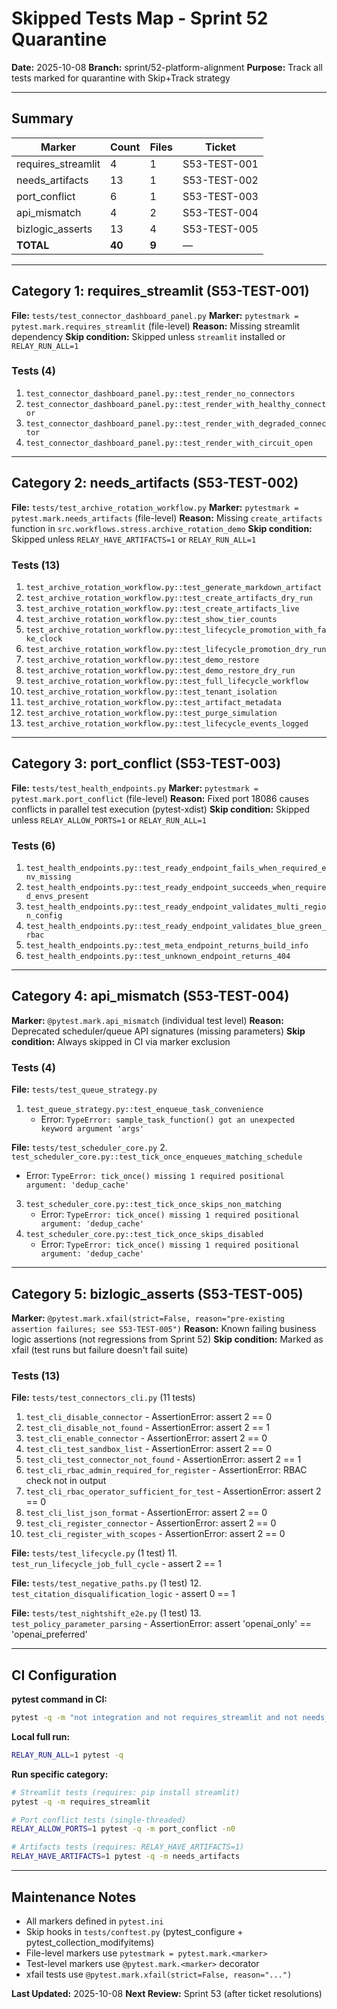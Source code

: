 # Skipped Tests Map - Sprint 52 Quarantine

**Date:** 2025-10-08
**Branch:** sprint/52-platform-alignment
**Purpose:** Track all tests marked for quarantine with Skip+Track strategy

---

## Summary

| Marker | Count | Files | Ticket |
|--------|-------|-------|--------|
| requires_streamlit | 4 | 1 | S53-TEST-001 |
| needs_artifacts | 13 | 1 | S53-TEST-002 |
| port_conflict | 6 | 1 | S53-TEST-003 |
| api_mismatch | 4 | 2 | S53-TEST-004 |
| bizlogic_asserts | 13 | 4 | S53-TEST-005 |
| **TOTAL** | **40** | **9** | — |

---

## Category 1: requires_streamlit (S53-TEST-001)

**File:** `tests/test_connector_dashboard_panel.py`
**Marker:** `pytestmark = pytest.mark.requires_streamlit` (file-level)
**Reason:** Missing streamlit dependency
**Skip condition:** Skipped unless `streamlit` installed or `RELAY_RUN_ALL=1`

### Tests (4)
1. `test_connector_dashboard_panel.py::test_render_no_connectors`
2. `test_connector_dashboard_panel.py::test_render_with_healthy_connector`
3. `test_connector_dashboard_panel.py::test_render_with_degraded_connector`
4. `test_connector_dashboard_panel.py::test_render_with_circuit_open`

---

## Category 2: needs_artifacts (S53-TEST-002)

**File:** `tests/test_archive_rotation_workflow.py`
**Marker:** `pytestmark = pytest.mark.needs_artifacts` (file-level)
**Reason:** Missing `create_artifacts` function in `src.workflows.stress.archive_rotation_demo`
**Skip condition:** Skipped unless `RELAY_HAVE_ARTIFACTS=1` or `RELAY_RUN_ALL=1`

### Tests (13)
1. `test_archive_rotation_workflow.py::test_generate_markdown_artifact`
2. `test_archive_rotation_workflow.py::test_create_artifacts_dry_run`
3. `test_archive_rotation_workflow.py::test_create_artifacts_live`
4. `test_archive_rotation_workflow.py::test_show_tier_counts`
5. `test_archive_rotation_workflow.py::test_lifecycle_promotion_with_fake_clock`
6. `test_archive_rotation_workflow.py::test_lifecycle_promotion_dry_run`
7. `test_archive_rotation_workflow.py::test_demo_restore`
8. `test_archive_rotation_workflow.py::test_demo_restore_dry_run`
9. `test_archive_rotation_workflow.py::test_full_lifecycle_workflow`
10. `test_archive_rotation_workflow.py::test_tenant_isolation`
11. `test_archive_rotation_workflow.py::test_artifact_metadata`
12. `test_archive_rotation_workflow.py::test_purge_simulation`
13. `test_archive_rotation_workflow.py::test_lifecycle_events_logged`

---

## Category 3: port_conflict (S53-TEST-003)

**File:** `tests/test_health_endpoints.py`
**Marker:** `pytestmark = pytest.mark.port_conflict` (file-level)
**Reason:** Fixed port 18086 causes conflicts in parallel test execution (pytest-xdist)
**Skip condition:** Skipped unless `RELAY_ALLOW_PORTS=1` or `RELAY_RUN_ALL=1`

### Tests (6)
1. `test_health_endpoints.py::test_ready_endpoint_fails_when_required_env_missing`
2. `test_health_endpoints.py::test_ready_endpoint_succeeds_when_required_envs_present`
3. `test_health_endpoints.py::test_ready_endpoint_validates_multi_region_config`
4. `test_health_endpoints.py::test_ready_endpoint_validates_blue_green_rbac`
5. `test_health_endpoints.py::test_meta_endpoint_returns_build_info`
6. `test_health_endpoints.py::test_unknown_endpoint_returns_404`

---

## Category 4: api_mismatch (S53-TEST-004)

**Marker:** `@pytest.mark.api_mismatch` (individual test level)
**Reason:** Deprecated scheduler/queue API signatures (missing parameters)
**Skip condition:** Always skipped in CI via marker exclusion

### Tests (4)

**File:** `tests/test_queue_strategy.py`
1. `test_queue_strategy.py::test_enqueue_task_convenience`
   - Error: `TypeError: sample_task_function() got an unexpected keyword argument 'args'`

**File:** `tests/test_scheduler_core.py`
2. `test_scheduler_core.py::test_tick_once_enqueues_matching_schedule`
   - Error: `TypeError: tick_once() missing 1 required positional argument: 'dedup_cache'`
3. `test_scheduler_core.py::test_tick_once_skips_non_matching`
   - Error: `TypeError: tick_once() missing 1 required positional argument: 'dedup_cache'`
4. `test_scheduler_core.py::test_tick_once_skips_disabled`
   - Error: `TypeError: tick_once() missing 1 required positional argument: 'dedup_cache'`

---

## Category 5: bizlogic_asserts (S53-TEST-005)

**Marker:** `@pytest.mark.xfail(strict=False, reason="pre-existing assertion failures; see S53-TEST-005")`
**Reason:** Known failing business logic assertions (not regressions from Sprint 52)
**Skip condition:** Marked as xfail (test runs but failure doesn't fail suite)

### Tests (13)

**File:** `tests/test_connectors_cli.py` (11 tests)
1. `test_cli_disable_connector` - AssertionError: assert 2 == 0
2. `test_cli_disable_not_found` - AssertionError: assert 2 == 1
3. `test_cli_enable_connector` - AssertionError: assert 2 == 0
4. `test_cli_test_sandbox_list` - AssertionError: assert 2 == 0
5. `test_cli_test_connector_not_found` - AssertionError: assert 2 == 1
6. `test_cli_rbac_admin_required_for_register` - AssertionError: RBAC check not in output
7. `test_cli_rbac_operator_sufficient_for_test` - AssertionError: assert 2 == 0
8. `test_cli_list_json_format` - AssertionError: assert 2 == 0
9. `test_cli_register_connector` - AssertionError: assert 2 == 0
10. `test_cli_register_with_scopes` - AssertionError: assert 2 == 0

**File:** `tests/test_lifecycle.py` (1 test)
11. `test_run_lifecycle_job_full_cycle` - assert 2 == 1

**File:** `tests/test_negative_paths.py` (1 test)
12. `test_citation_disqualification_logic` - assert 0 == 1

**File:** `tests/test_nightshift_e2e.py` (1 test)
13. `test_policy_parameter_parsing` - AssertionError: assert 'openai_only' == 'openai_preferred'

---

## CI Configuration

**pytest command in CI:**
```bash
pytest -q -m "not integration and not requires_streamlit and not needs_artifacts and not port_conflict and not api_mismatch and not bizlogic_asserts"
```

**Local full run:**
```bash
RELAY_RUN_ALL=1 pytest -q
```

**Run specific category:**
```bash
# Streamlit tests (requires: pip install streamlit)
pytest -q -m requires_streamlit

# Port conflict tests (single-threaded)
RELAY_ALLOW_PORTS=1 pytest -q -m port_conflict -n0

# Artifacts tests (requires: RELAY_HAVE_ARTIFACTS=1)
RELAY_HAVE_ARTIFACTS=1 pytest -q -m needs_artifacts
```

---

## Maintenance Notes

- All markers defined in `pytest.ini`
- Skip hooks in `tests/conftest.py` (pytest_configure + pytest_collection_modifyitems)
- File-level markers use `pytestmark = pytest.mark.<marker>`
- Test-level markers use `@pytest.mark.<marker>` decorator
- xfail tests use `@pytest.mark.xfail(strict=False, reason="...")`

**Last Updated:** 2025-10-08
**Next Review:** Sprint 53 (after ticket resolutions)
